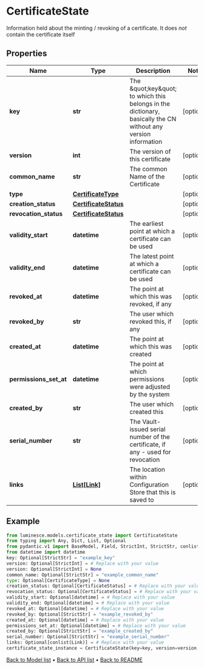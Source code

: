 # CertificateState

Information held about the minting / revoking of a certificate. It does *not* contain the certificate itself
## Properties
Name | Type | Description | Notes
------------ | ------------- | ------------- | -------------
**key** | **str** | The \&quot;key\&quot; to which this belongs in the dictionary, basically the CN without any version information | [optional] 
**version** | **int** | The version of this certificate | [optional] 
**common_name** | **str** | The common Name of the Certificate | [optional] 
**type** | [**CertificateType**](CertificateType.md) |  | [optional] 
**creation_status** | [**CertificateStatus**](CertificateStatus.md) |  | [optional] 
**revocation_status** | [**CertificateStatus**](CertificateStatus.md) |  | [optional] 
**validity_start** | **datetime** | The earliest point at which a certificate can be used | [optional] 
**validity_end** | **datetime** | The latest point at which a certificate can be used | [optional] 
**revoked_at** | **datetime** | The point at which this was revoked, if any | [optional] 
**revoked_by** | **str** | The user which revoked this, if any | [optional] 
**created_at** | **datetime** | The point at which this was created | [optional] 
**permissions_set_at** | **datetime** | The point at which permissions were adjusted by the system | [optional] 
**created_by** | **str** | The user which created this | [optional] 
**serial_number** | **str** | The Vault-issued serial number of the certificate, if any - used for revocation | [optional] 
**links** | [**List[Link]**](Link.md) | The location within Configuration Store that this is saved to | [optional] 
## Example

```python
from luminesce.models.certificate_state import CertificateState
from typing import Any, Dict, List, Optional
from pydantic.v1 import BaseModel, Field, StrictInt, StrictStr, conlist
from datetime import datetime
key: Optional[StrictStr] = "example_key"
version: Optional[StrictInt] = # Replace with your value
version: Optional[StrictInt] = None
common_name: Optional[StrictStr] = "example_common_name"
type: Optional[CertificateType] = None
creation_status: Optional[CertificateStatus] = # Replace with your value
revocation_status: Optional[CertificateStatus] = # Replace with your value
validity_start: Optional[datetime] = # Replace with your value
validity_end: Optional[datetime] = # Replace with your value
revoked_at: Optional[datetime] = # Replace with your value
revoked_by: Optional[StrictStr] = "example_revoked_by"
created_at: Optional[datetime] = # Replace with your value
permissions_set_at: Optional[datetime] = # Replace with your value
created_by: Optional[StrictStr] = "example_created_by"
serial_number: Optional[StrictStr] = "example_serial_number"
links: Optional[conlist(Link)] = # Replace with your value
certificate_state_instance = CertificateState(key=key, version=version, common_name=common_name, type=type, creation_status=creation_status, revocation_status=revocation_status, validity_start=validity_start, validity_end=validity_end, revoked_at=revoked_at, revoked_by=revoked_by, created_at=created_at, permissions_set_at=permissions_set_at, created_by=created_by, serial_number=serial_number, links=links)

```

[Back to Model list](../README.md#documentation-for-models) &#8226; [Back to API list](../README.md#documentation-for-api-endpoints) &#8226; [Back to README](../README.md)

